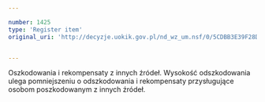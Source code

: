 ```yaml
---

number: 1425
type: 'Register item'
original_uri: 'http://decyzje.uokik.gov.pl/nd_wz_um.nsf/0/5CDBB3E39F28D2E6C125746600367D37?OpenDocument'


---
```


Oszkodowania i rekompensaty z innych źródeł. Wysokość odszkodowania ulega pomniejszeniu o odszkodowania i rekompensaty przysługujące osobom poszkodowanym z innych źródeł. 
